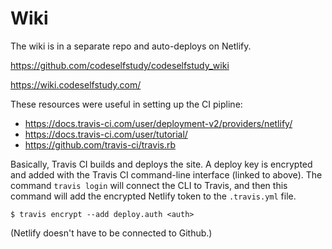 # Wiki

The wiki is in a separate repo and auto-deploys on Netlify.

https://github.com/codeselfstudy/codeselfstudy_wiki

https://wiki.codeselfstudy.com/

These resources were useful in setting up the CI pipline:

- https://docs.travis-ci.com/user/deployment-v2/providers/netlify/
- https://docs.travis-ci.com/user/tutorial/
- https://github.com/travis-ci/travis.rb

Basically, Travis CI builds and deploys the site. A deploy key is encrypted and added with the Travis CI command-line interface (linked to above). The command `travis login` will connect the CLI to Travis, and then this command will add the encrypted Netlify token to the `.travis.yml` file.

```text
$ travis encrypt --add deploy.auth <auth>
```

(Netlify doesn't have to be connected to Github.)

